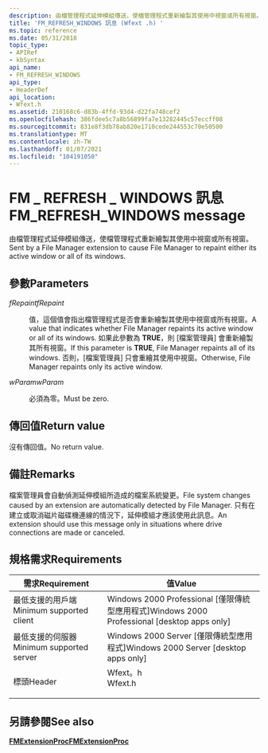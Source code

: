 ```yaml
---
description: 由檔管理程式延伸模組傳送，使檔管理程式重新繪製其使用中視窗或所有視窗。
title: 'FM_REFRESH_WINDOWS 訊息 (Wfext .h) '
ms.topic: reference
ms.date: 05/31/2018
topic_type:
- APIRef
- kbSyntax
api_name:
- FM_REFRESH_WINDOWS
api_type:
- HeaderDef
api_location:
- Wfext.h
ms.assetid: 210168c6-d83b-4ffd-93d4-d22fa748cef2
ms.openlocfilehash: 386fdee5c7a8b56899fa7e13282445c57eccff08
ms.sourcegitcommit: 831e8f3db78ab820e1710cede244553c70e50500
ms.translationtype: MT
ms.contentlocale: zh-TW
ms.lasthandoff: 01/07/2021
ms.locfileid: "104191050"
---
```

# <a name="fm_refresh_windows-message"></a><span data-ttu-id="8f72d-103">FM \_ REFRESH \_ WINDOWS 訊息</span><span class="sxs-lookup"><span data-stu-id="8f72d-103">FM\_REFRESH\_WINDOWS message</span></span>

<span data-ttu-id="8f72d-104">由檔管理程式延伸模組傳送，使檔管理程式重新繪製其使用中視窗或所有視窗。</span><span class="sxs-lookup"><span data-stu-id="8f72d-104">Sent by a File Manager extension to cause File Manager to repaint either its active window or all of its windows.</span></span>

## <a name="parameters"></a><span data-ttu-id="8f72d-105">參數</span><span class="sxs-lookup"><span data-stu-id="8f72d-105">Parameters</span></span>

<dl> <dt>

<span data-ttu-id="8f72d-106">*fRepaint*</span><span class="sxs-lookup"><span data-stu-id="8f72d-106">*fRepaint*</span></span> 
</dt> <dd>

<span data-ttu-id="8f72d-107">值，這個值會指出檔管理程式是否會重新繪製其使用中視窗或所有視窗。</span><span class="sxs-lookup"><span data-stu-id="8f72d-107">A value that indicates whether File Manager repaints its active window or all of its windows.</span></span> <span data-ttu-id="8f72d-108">如果此參數為 **TRUE**，則 [檔案管理員] 會重新繪製其所有視窗。</span><span class="sxs-lookup"><span data-stu-id="8f72d-108">If this parameter is **TRUE**, File Manager repaints all of its windows.</span></span> <span data-ttu-id="8f72d-109">否則，[檔案管理員] 只會重繪其使用中視窗。</span><span class="sxs-lookup"><span data-stu-id="8f72d-109">Otherwise, File Manager repaints only its active window.</span></span>

</dd> <dt>

<span data-ttu-id="8f72d-110">*wParam*</span><span class="sxs-lookup"><span data-stu-id="8f72d-110">*wParam*</span></span> 
</dt> <dd><span data-ttu-id="8f72d-111">必須為零。</span><span class="sxs-lookup"><span data-stu-id="8f72d-111">Must be zero.</span></span></dd> </dl>

## <a name="return-value"></a><span data-ttu-id="8f72d-112">傳回值</span><span class="sxs-lookup"><span data-stu-id="8f72d-112">Return value</span></span>

<span data-ttu-id="8f72d-113">沒有傳回值。</span><span class="sxs-lookup"><span data-stu-id="8f72d-113">No return value.</span></span>

## <a name="remarks"></a><span data-ttu-id="8f72d-114">備註</span><span class="sxs-lookup"><span data-stu-id="8f72d-114">Remarks</span></span>

<span data-ttu-id="8f72d-115">檔案管理員會自動偵測延伸模組所造成的檔案系統變更。</span><span class="sxs-lookup"><span data-stu-id="8f72d-115">File system changes caused by an extension are automatically detected by File Manager.</span></span> <span data-ttu-id="8f72d-116">只有在建立或取消磁片磁碟機連線的情況下，延伸模組才應該使用此訊息。</span><span class="sxs-lookup"><span data-stu-id="8f72d-116">An extension should use this message only in situations where drive connections are made or canceled.</span></span>

## <a name="requirements"></a><span data-ttu-id="8f72d-117">規格需求</span><span class="sxs-lookup"><span data-stu-id="8f72d-117">Requirements</span></span>



| <span data-ttu-id="8f72d-118">需求</span><span class="sxs-lookup"><span data-stu-id="8f72d-118">Requirement</span></span> | <span data-ttu-id="8f72d-119">值</span><span class="sxs-lookup"><span data-stu-id="8f72d-119">Value</span></span> |
|-------------------------------------|------------------------------------------------------------------------------------|
| <span data-ttu-id="8f72d-120">最低支援的用戶端</span><span class="sxs-lookup"><span data-stu-id="8f72d-120">Minimum supported client</span></span><br/> | <span data-ttu-id="8f72d-121">Windows 2000 Professional \[僅限傳統型應用程式\]</span><span class="sxs-lookup"><span data-stu-id="8f72d-121">Windows 2000 Professional \[desktop apps only\]</span></span><br/>                         |
| <span data-ttu-id="8f72d-122">最低支援的伺服器</span><span class="sxs-lookup"><span data-stu-id="8f72d-122">Minimum supported server</span></span><br/> | <span data-ttu-id="8f72d-123">Windows 2000 Server \[僅限傳統型應用程式\]</span><span class="sxs-lookup"><span data-stu-id="8f72d-123">Windows 2000 Server \[desktop apps only\]</span></span><br/>                               |
| <span data-ttu-id="8f72d-124">標頭</span><span class="sxs-lookup"><span data-stu-id="8f72d-124">Header</span></span><br/>                   | <dl> <span data-ttu-id="8f72d-125"><dt>Wfext。h</dt></span><span class="sxs-lookup"><span data-stu-id="8f72d-125"><dt>Wfext.h</dt></span></span> </dl> |



## <a name="see-also"></a><span data-ttu-id="8f72d-126">另請參閱</span><span class="sxs-lookup"><span data-stu-id="8f72d-126">See also</span></span>

<dl> <dt>

[<span data-ttu-id="8f72d-127">**FMExtensionProc**</span><span class="sxs-lookup"><span data-stu-id="8f72d-127">**FMExtensionProc**</span></span>](fmextensionproc.md)
</dt> </dl>

 

 




